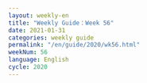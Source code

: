 ```yaml
---
layout: weekly-en
title: "Weekly Guide：Week 56"
date: 2021-01-31
categories: weekly guide
permalink: "/en/guide/2020/wk56.html"
weekNum: 56
language: English
cycle: 2020
---
```


